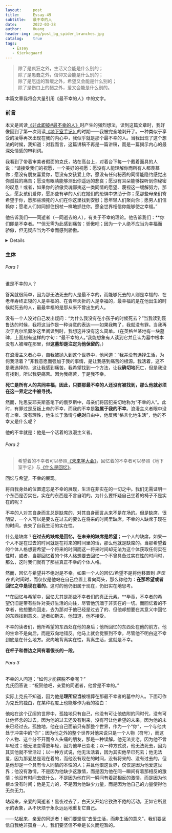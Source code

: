 ```yaml
---
layout:     post
title:      Essay-49
subtitle:   最不幸的人
date:       2022-03-28
author:     Huang
header-img: img/post_bg_spider_branches.jpg
catalog:    true
tags:
   - Essay
   - Kierkegaard
---
```


> 除了是疯狂之外，生活又会能是什么别的；<br/>除了是愚蠢之外，信仰又会能是什么别的；<br/>除了是厄运的暂缓之外，希望又会能是什么别的；<br/>除了是伤口上的醋之外，爱又会能是什么别的。<br/>

本篇文章我将会大量引用《最不幸的人》中的文字。

### 前言

本文是阅读[《非此即彼#最不幸的人》](https://book.douban.com/subject/3987027/)时产生的强烈想法，读到这篇文章时，我好像回到了第一次阅读[《地下室手记》](https://xn--29s704loyd.com/2021/05/25/Notes-from-Underground/)的时期——我被完全地剥开了。一种类似于享受的凌辱再次出现在我的内心中，我似乎就是那个最不幸的人。当我出现了这个想法的时候，我知道：对我而言，这篇讲稿不再是一篇讲稿，而是一篇揭示内心的最深处情感的审判词。

我看到了带着审美者假面的克氏，站在高台上，对着台下每一个戴着面具的人说：“请接受我们的祝愿，一个美好的祝愿：愿没有人能理解你而所有人都羡慕你；愿没有朋友喜爱你，愿没有女孩爱上你，愿没有任何秘密的同情能隐约感觉出你孤独的痛苦；愿没有眼睛能够测出你遥远的悲哀；愿没有耳朵能够探听到你秘密的叹息！或者，如果你的骄傲灵魂鄙夷这一类同情的愿望、蔑视这一缓解努力，那么，愿女孩们爱你，愿那些有孕的人们在她们的恐惧中求助于你；愿那些母亲们寄希望于你，愿那些濒死的人们在你这里找到安慰；愿年轻人们聚向你；愿男人们信赖你；愿老人们如同抓住拐杖一样地抓住你。愿全世界相信你能够使之幸福。”

他告诉我们——同逝者（一同逝去的人），有关于不幸的理论。他告诉我们：**你们即是不幸者。**但无需为此感到痛苦：骄傲吧；因为一个人绝不应当为幸福而骄傲，但无疑应当为不幸而感到骄傲。

<details>然而，依我所见，没有人希望永远不幸、永远痛苦。克氏此类论述展现了他作为宗教作家的一面，他认为基督徒就是不幸的人，这并不是令人感到痛苦的事情。而一个审美者，沉湎于生活的激情之中，他无法认知到宗教与伦理。——“我的生命完全属于我，和宗教何干？”他们这样想。</details>

### 主体

###### Para 1

谁是不幸的人？

答案就很简单，因为那无法死去的人是最不幸的，而能够死去的人则是幸福的、在老年寿终正寝的人是幸福的、在青年夭折的人是幸福的，最幸福的是在他出生的时候就死去的人，最最幸福的是那从来不曾出生的人。

没有一个人没对自己发出疑问：“为什么我没有在小孩子的时候死去？”当我读到聂鲁达的时候，我将这当作是一种诗意的表达——如果我瞎了，我就没有罪。当我再次于克尔凯郭尔这里阅读到时，我想这并没有这么简单。（在英格兰某地有一块墓碑，上面刻有这样的字句：“最不幸的人。”我能想象有人读到它并且认为墓中根本没有人被埋在那里，但**这墓却是注定为他保留的**。）

在浪漫主义者心中，自我被抛入到这个世界中，他问道：“我并没有选择生活，为何我活着？”非我意愿而强加于我的事情，是让我感到痛苦的根源。我活着，这不是我选择的，这让我感到痛苦。我希望找到一个方法，让我**确切地**死亡，但是我没有找到，所以我更痛苦。因为我痛苦，于是我不幸。

**死亡是所有人的共同幸福，因此，只要那最不幸的人还没有被找到，那么他就必须在这一界定之中被寻找。**

然而，陀思妥耶夫斯基笔下的俄罗斯中，母亲们将囚犯亲切地称为“不幸的人”。此时，有罪过是反叛上帝的不幸，而我的不幸是**独属于我的不幸**。浪漫主义者眼中没有上帝、没有理性，他生长于激情与**绝对**自由中，他反叛“格言化地生活”，他的不幸又是什么呢？

他的不幸就是：他是一个活着的浪漫主义者。

###### Para 2

> 希望着的不幸者可以参照[《未来学大会》](https://m.douban.com/book/subject/35330057/)，回忆着的不幸者可以参照《地下室手记》与[《什么是回忆》](https://xn--29s704loyd.com/2021/12/18/Essay-40/)。

回忆与希望，不幸的展现。

将自我身处的位置遗忘是不幸的展现，生活在非实在的一切之中。我们无需证明一个东西是否实在，实在的东西是不言自明的。为什么要怀疑自己坐着的椅子不是实在的呢？

不幸的人对其自身而言总是缺席的、对其自身而言从来不是在场的。但是缺席，很明显，一个人可以是要么在过去的要么在将来的时间里缺席。不幸的人缺席于现在的时间，丧失了自我生活的实在性。

什么是缺席？**在过去的缺席是回忆，在未来的缺席是希望**；一个人的缺席，如果一个人不是在过去的时间就是在将来的时间里的话，那么他就是缺席的。当那希望着的个体人格想要希望一个将来的时间而这一将来时间却无法为这个体获取任何实在性时，或者，当那回忆着的个体人格想要去回忆一个不曾具备过实在性的时间时，那么，这时我们就有了那些真正不幸的个体人格。

然而，回忆与希望并不绝对是不幸。如果一个人的回忆/希望不是将他移置到 *非现在* 的时间时，而仅仅是他站在自己位置上看向两头，那么称他为：**在那希望或者回忆之中是现在着的**。这时的他仍旧属于现在，仍旧实在地思考。

**在回忆与希望中，回忆尤其是那些不幸者们的真正元素。**毕竟，不幸者的希望仍旧是带有些许对美好生活的向往，尽管他沉湎于非实在的一切。而回忆着的不幸者，他想要向回走，去为那对于他已经是过去了的、但他却想要在其意义中回忆的东西找到意义。逝者如斯夫，他知道，他不接受。

不幸的读者们，他所希望的东西处在他的身后；他所回忆的东西处在他的前方。他的生命不是向后，而是双向地错反。他马上就会觉察到不幸，尽管他不明白这不幸到底是在什么地方。双向地背离实在性，背离生活，这就是不幸。

**在杯子和唇边之间有着很长的一段。**

###### Para 3

不幸的人问道：“如何才能摆脱不幸呢？”<br/>克氏回答说：“祝贺他吧，亲爱的同逝者，他曾是不幸的。”

实际上克氏不知道，因为他是**理所应当**被埋葬在那最不幸者的墓中的人。下面可作为克氏的独白，在某种程度上也能够作为我的独白：

他站在这个辽阔的世界中，孤独地只有自己，他没有可让他依附的同时代，没有可让他怀念的过去，因为他的过去还没有到来，没有可让他希望的未来，因为他的未来已经过去。孤独地，他在自己面前只有那整个世界，作为一个“你”，一个与他共处于冲突中的“你”；因为他之外的整个世界对他来说只是一个人物（符号），而这个人物、这个分不开而令人头痛的朋友，那是一种误解。他无法变老，因为他不曾年轻过；他无法变得更年轻，因为他早已变老；以一种方式说，他无法死去，因为其实他就不曾活过；以一种方式说，他无法活着，因为其实他早已死去；他无法爱，因为那爱总是现在着的，而他没有现在的时间，没有将来的、没有过去的，但是他却是一个具有令人同情的本性的人；并且他恨这世界，仅仅是因为他爱这世界；他没有激情，不是因为他缺少这激情，而是因为他在同一瞬间有着那相反的激情；他没有时间去做什么，不是因为他在同一瞬间有着那相反的激情，而是因为他根本没有时间；他是无力的，不是因为他缺少力量，而是因为他自己的力量使得他无奈无力。

站起来，亲爱的同逝者！黑夜过去了，白天又开始它孜孜不倦的活动，正如它所显示的表象，从不厌烦于永永远远地重复它自己。

——站起来，亲爱的同逝者！我们要坚信“去爱生活，而非生活的意义”，我们要坚信自我绝非孤身一人，我们要坚信不幸是长久而短暂的。
